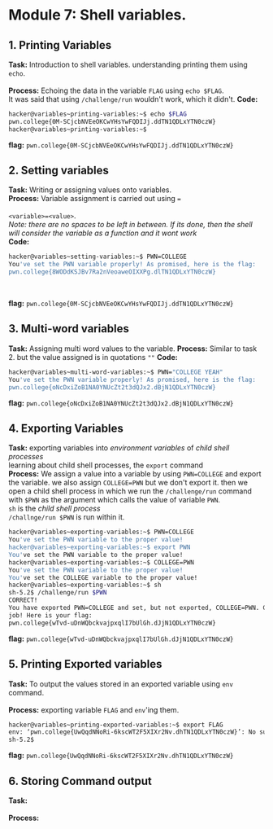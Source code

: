 # Module 7: Shell variables.
## 1. Printing Variables
**Task:** Introduction to shell variables. understanding printing them using `echo`.
</br></br>
**Process:** Echoing the data in the variable `FLAG` using `echo $FLAG`.
</br>
It was said that using `/challenge/run` wouldn't work, which it didn't.
**Code:** 
```bash
hacker@variables~printing-variables:~$ echo $FLAG
pwn.college{0M-SCjcbNVEeOKCwYHsYwFQDIJj.ddTN1QDLxYTN0czW}
hacker@variables~printing-variables:~$
```
**flag:** `pwn.college{0M-SCjcbNVEeOKCwYHsYwFQDIJj.ddTN1QDLxYTN0czW}`
## 2. Setting variables
**Task:** Writing or assigning values onto variables.
</br>
**Process:** Variable assignment is carried out using `=`
</br></br>
`<variable>=<value>`. 
</br>
_Note: there are no spaces to be left in between. If its done, then the shell will consider the variable as a function and it wont work_
</br>
**Code:** 
```bash
hacker@variables~setting-variables:~$ PWN=COLLEGE
You've set the PWN variable properly! As promised, here is the flag:
pwn.college{8WODdKSJBv7Ra2nVeoaweOIXXPg.dlTN1QDLxYTN0czW}
```
</br>

**flag:** `pwn.college{0M-SCjcbNVEeOKCwYHsYwFQDIJj.ddTN1QDLxYTN0czW}`
## 3. Multi-word variables
**Task:** Assigning multi word values to the variable.
**Process:** Similar to task 2. but the value assigned is in quotations `""`
**Code:** 
```bash
hacker@variables~multi-word-variables:~$ PWN="COLLEGE YEAH"
You've set the PWN variable properly! As promised, here is the flag:
pwn.college{oNcDxiZoB1NA0YNUcZt2t3dQJx2.dBjN1QDLxYTN0czW}
```
**flag:** `pwn.college{oNcDxiZoB1NA0YNUcZt2t3dQJx2.dBjN1QDLxYTN0czW}`
</br>

## 4. Exporting Variables
**Task:** exporting variables into _environment variables_ of _child shell processes_
</br>
learning about child shell processes, the `export` command
</br>
**Process:** We assign a value into a variable by using `PWN=COLLEGE` and export the variable. we also assign `COLLEGE=PWN` but we don't export it. then we open a child shell process in which we run the `/challenge/run` command with `$PWN` as the argument which calls the value of variable `PWN`. 
</br>
`sh` is the _child shell process_
</br>
`/challnge/run $PWN` is run within it.
```bash
hacker@variables~exporting-variables:~$ PWN=COLLEGE
You've set the PWN variable to the proper value!
hacker@variables~exporting-variables:~$ export PWN
You've set the PWN variable to the proper value!
hacker@variables~exporting-variables:~$ COLLEGE=PWN
You've set the PWN variable to the proper value!
You've set the COLLEGE variable to the proper value!
hacker@variables~exporting-variables:~$ sh
sh-5.2$ /challenge/run $PWN
CORRECT!
You have exported PWN=COLLEGE and set, but not exported, COLLEGE=PWN. Great
job! Here is your flag:
pwn.college{wTvd-uDnWQbckvajpxqlI7bUlGh.dJjN1QDLxYTN0czW}
```
**flag:** `pwn.college{wTvd-uDnWQbckvajpxqlI7bUlGh.dJjN1QDLxYTN0czW}`

## 5. Printing Exported variables
**Task:** To output the values stored in an exported variable using `env ` command.
</br>
</br>
**Process:** exporting variable `FLAG` and `env`'ing them. 
```bash
hacker@variables~printing-exported-variables:~$ export FLAG
env: ‘pwn.college{UwQqdNNoRi-6kscWT2F5XIXr2Nv.dhTN1QDLxYTN0czW}’: No such file or directory
sh-5.2$
```
**flag:** `pwn.college{UwQqdNNoRi-6kscWT2F5XIXr2Nv.dhTN1QDLxYTN0czW}`

## 6. Storing Command output
**Task:**
</br></br>
**Process:** 
